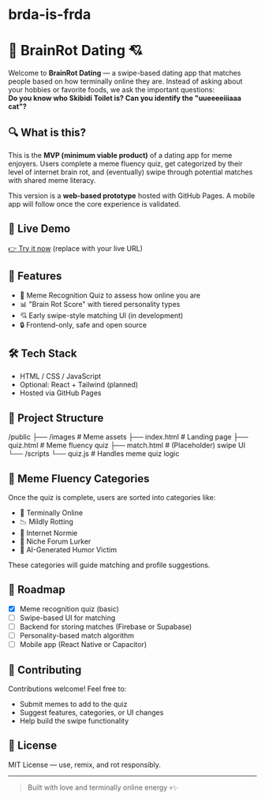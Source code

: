# brda-is-frda
# 🧠 BrainRot Dating 💘

Welcome to **BrainRot Dating** — a swipe-based dating app that matches people based on how terminally online they are. Instead of asking about your hobbies or favorite foods, we ask the important questions:  
**Do you know who Skibidi Toilet is? Can you identify the "uueeeeiiiaaa cat"?**

## 🔍 What is this?

This is the **MVP (minimum viable product)** of a dating app for meme enjoyers. Users complete a meme fluency quiz, get categorized by their level of internet brain rot, and (eventually) swipe through potential matches with shared meme literacy.

This version is a **web-based prototype** hosted with GitHub Pages. A mobile app will follow once the core experience is validated.

## 🚀 Live Demo

[👉 Try it now](https://yourusername.github.io/brainrot-dating/) (replace with your live URL)

## 🧪 Features

- 🧠 Meme Recognition Quiz to assess how online you are
- 📊 "Brain Rot Score" with tiered personality types
- 💘 Early swipe-style matching UI (in development)
- 🔒 Frontend-only, safe and open source

## 🛠 Tech Stack

- HTML / CSS / JavaScript
- Optional: React + Tailwind (planned)
- Hosted via GitHub Pages

## 📂 Project Structure
/public
├── /images # Meme assets
├── index.html # Landing page
├── quiz.html # Meme fluency quiz
├── match.html # (Placeholder) swipe UI
└── /scripts
└── quiz.js # Handles meme quiz logic


## 🧩 Meme Fluency Categories

Once the quiz is complete, users are sorted into categories like:

- 🧟 Terminally Online
- 📉 Mildly Rotting
- 🐣 Internet Normie
- 🐸 Niche Forum Lurker
- 🤖 AI-Generated Humor Victim

These categories will guide matching and profile suggestions.

## 🧪 Roadmap

- [x] Meme recognition quiz (basic)
- [ ] Swipe-based UI for matching
- [ ] Backend for storing matches (Firebase or Supabase)
- [ ] Personality-based match algorithm
- [ ] Mobile app (React Native or Capacitor)

## 🤝 Contributing

Contributions welcome! Feel free to:
- Submit memes to add to the quiz
- Suggest features, categories, or UI changes
- Help build the swipe functionality

## 📜 License

MIT License — use, remix, and rot responsibly.

---

> Built with love and terminally online energy 💀✨

